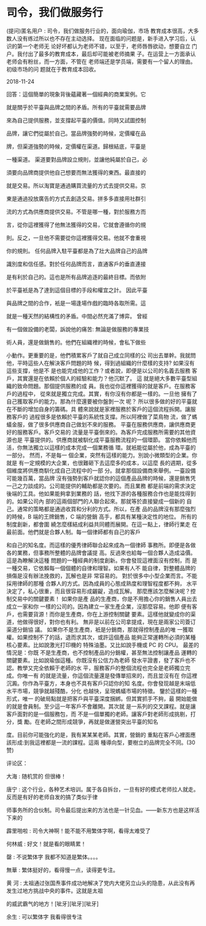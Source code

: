# 司令，我们做服务行

(提问)匿名用户 : 司令，我们做服务行业的，面向瑜伽，市场 教育成本很高，大多数人没有练过所以也不存在主动选择。 现在面临的问题是，新手进入学习后，认识的第一个老师无 论好坏都认为老师不错，以至于，老师唇唇欲动，想要自立 门户。我付出了最多的教育成本，最后却可能被老师摘果 子。在运营上一方面承认老师会有粉丝，而一方面，不管在 老师端还是学员端，需要有一个留人的理由。初级市场的问 题就在于教育成本回收。

2018-11-24

回答：這個簡單的現象背後蘊藏著一個經典的商業案例。它

就是關乎於平臺與品牌之間的矛盾。所有的平臺就需要品牌

來為自己提供服務，並支撐起平臺的價值。同時又試圖控制

品牌，讓它們從屬於自己。當品牌強勢的時候，定價權在品

牌，但渠道強勢的時候，定價權在渠道。歸根結底，平臺是

一種渠道。 渠道要對品牌設立規則，並讓他純屬於自己，必

須要向品牌商提供他自己想要而無法獲得的東西。最直接的

就是交易。所以淘寶是通過購買流量的方式去提供交易。京

東是通過投放廣告的方式去創造交易。拼多多直接用社群引

流的方式為供應商提供交易。不管是哪一種，對於服務方而

言，從你這裡獲得了他無法獲得的交易，它就會遵循你的規

則。反之，一旦他不需要從你這裡獲得交易。他就不會重視

你的規則。 任何品牌入駐平臺都是為了壯大品牌自己的品牌

識別度和信任感。對於任何品牌而言，直通客戶的垂直連接

是有利於自己的。這也是所有品牌追逐的最終目標。而依附

於平臺衹是為了達到這個目標的手段和權宜之計。 因此平臺

與品牌之間的合作，衹是一場逢場作戲的臨時各取所需。這

就是一種天然的結構性的矛盾。中間必然充滿了博弈。 曾經

有一個做設備的老闆，訴說他的痛苦: 無論是做服務的專業技

術人員，還是做銷售的。他們在組織裡的時候，會私下做些

小動作。更重要的是，他們積累客戶了就自己成立同樣的公 司出去單幹。我就問他，平時這些人在解決客戶問題的時 候，得到過組織的什麼樣的支持? 如果沒有這些支撐，他是不 是也能完成他的工作？或者說，即便是以公司的名義去服務 客戶，其實還是在依賴於個人的經驗和能力？他沉默了。 這 就是絕大多數平臺型組織的致命問題。那個提供服務的成 員。我也從你這裡獲得的就是客戶。在服務客戶的過程中， 從來就是獨立完成。其實，有你沒有你都是一樣的。一旦他 擁有了自己獲取客戶的能力。那為什麼還要被你盤剝一次 呢？ 所以很多做的好的平臺就在不斷的增加自身的籌碼。具 體來說就是家裡服務於客戶的這個流程拆開。讓服務客戶的 過程很多是依賴於平臺的系統性支撐。所以阿裡做了菜鳥物 流，做了螞蟻金服，做了很多供應商自己做划不來的服務。 平臺在服務供應商，讓供應商更好的服務客戶。客戶交易的 流量是平臺倒來的。為客戶完成服務所需要的其他資源也是 平臺提供的。供應商就被馴化成平臺服務流程的一個環節。 當你依賴他而活，你無法獨立以這樣的成本完成一個業務循 環。就衹能從屬於他，成為平臺的一部分。 然而，不是每一 個企業，突然有這樣的能力。別說小微類型的企業。你就是 有一定規模的大企業，也很難砸下去這麼多的成本，以這麼 長的週期，從多個維度將供應商馴化成自己流程中的一部 分。就拿那個設備商來舉例。一臺設備可能幾百萬，當品牌 沒有強勢到客戶就認你的這個產品品牌的時候，還是銷售凭 一己之力談成的。公司能提供的輔助都是次要的。而且業務 都是前端的需求決定後端的工具。他如果能夠拿到業務的 話，他找下游的各種服務合作也是能找得到的。如果公司內 部的這兩個部門的人聯合起來。那就等於直接變成一個新的 自己。通常的策略都是通過收買和分利的方式。所以，在產 品的品牌沒有那麼強烈的時候，B 端的王牌銷售，C 端的營銷 高手，都具有某種決定性的地位。 所有的制度創新，都會圍 繞怎麼樣結成利益共同體而展開。在這一點上，律師行業走 在最前面。他們就是合夥人制。每一個律師都有自己的客戶

和自己的知名度。而這樣的優秀律師聯合起來成為一個律師 事務所。即便是各做各的業務，但事務所整體的品牌會議提 高。反過來也給每一個合夥人造成溢價。這是為瞭解決這種 問題的一種經典的制度創新。你會發现這裡面沒有控制，而 是一種交易，它依賴每一個個體的自律和理智。如果有人不 能自律，對整體品牌的損傷是沒有辦法挽救的，瓦解也是非 常容易的。 對於很多中小型企業而言。不能採用律師的那種 合夥人的方式。因為成員的心態成熟度和理智程度都不夠， 水平決定了，私心很重，而且很容易形成齷齪，造成瓦解。 那麼應該怎麼解決呢？控制交易中的關鍵要素！ 如果你是產 品的生產商，你是不用擔心你的銷售人員出去成立一家和你 一樣的公司的。因為建立一家生產企業，沒那麼容易。他即 便有客戶，也需要貨源！而你是生產商，你在上游控制關鍵 要素。這樣他就變成你的渠道，他做得很好，對你也有利。 無非是以前在公司拿提成，現在是兩家公司簽订渠道分銷協 議。 如果你不是生產商，衹是分銷商，那就得控制產品的唯 一獲取權。如果控制不了的話，退而求其次，或許這個產品 能夠正常運轉所必須的某種核心要素。比如說激光打印機的 特殊油墨。又比如說手機或 PC 的 CPU。 最差的情況是：你既 不是生產商，也不控制產品的分銷權，甚至無法控制讓產品 運轉的關鍵要素。比如說瑜伽這種。你既沒有公信力為老師 發水平證書，發了客戶也不認。教學又完全依賴于老師的水 平，服務客戶的整個流程也完全是老師獨立完成。你唯一有 的就是流量，你這個流量還是發傳單招來的，而且並沒有在 你這裡沉澱。你作為平臺方，本身也不具有客戶只認你的知 名度。你會發现越是末端低水平市場，競爭就越殘酷，分化 也越快，呈現螞蟻市場的特徵。 鑒於這樣的一種形式，唯一 的破局點就是把客戶與平臺深度捆綁。但其實抓手不夠，最 開始能做的就是會員制。至少這一年客戶不會離開。其次就 是一系列的交叉課程。就是讓客戶面對的是一個服務包，而 不是一個單獨的老師。讓客戶對老師形成挑剔，打分，獎 勵。在老師之間形成競爭，再就是做運營突出平臺的知名

度。目前你可能強化的是，我有某某某老師。其實，營銷的 重點在客戶心裡面應該形成:到我這裡都是一流的課程。這兩 種導向型，要樹立的品牌完全不同。(30 赞)

评论区：

大海 : 随机赏的 但很棒！

唐宁 : 这个行业，各种艺术培训。属于各自拆台，一旦有好的模式老师拉人就走。反而是有好的老师自发的搞了类似于律

师事务所的合伙制。司令最后提出来的方法也是一针见血。——新东方也是这样活下来的

霹里啪啦 : 司令大神啊！能不能不用繁体字啊，看得太难受了

何林威 : 好文！就是看的眼睛累！

罄 : 不说繁体字 我都不知道是繁体。。。。

無華 : 繁体挺好的，看得慢一点，读得更专注。

黄 河 : 太祖通过张国焘事件成功地解决了党内大佬另立山头的隐患，从此没有再发生过地方挑战中央的事件。这就是太祖

的威武霸气的地方！[呲牙][呲牙][呲牙]

余生 : 可以繁体字 我看得很专注
